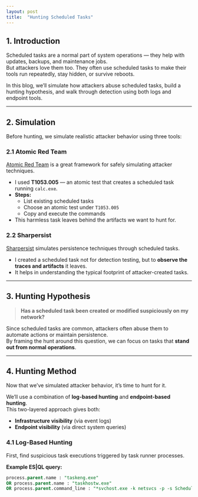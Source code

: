 ```yaml
---
layout: post
title:  "Hunting Scheduled Tasks"
---
```



## 1. Introduction

Scheduled tasks are a normal part of system operations — they help with updates, backups, and maintenance jobs.  
But attackers love them too. They often use scheduled tasks to make their tools run repeatedly, stay hidden, or survive reboots.

In this blog, we’ll simulate how attackers abuse scheduled tasks, build a hunting hypothesis, and walk through detection using both logs and endpoint tools.

---

## 2. Simulation

Before hunting, we simulate realistic attacker behavior using three tools:

### 2.1 Atomic Red Team

[Atomic Red Team](https://github.com/redcanaryco/atomic-red-team) is a great framework for safely simulating attacker techniques.

- I used **T1053.005** — an atomic test that creates a scheduled task running `calc.exe`.
- **Steps:**
  - List existing scheduled tasks
  - Choose an atomic test under `T1053.005`
  - Copy and execute the commands
- This harmless task leaves behind the artifacts we want to hunt for.

### 2.2 Sharpersist

[Sharpersist](https://github.com/mandiant/Sharpersist) simulates persistence techniques through scheduled tasks.

- I created a scheduled task not for detection testing, but to **observe the traces and artifacts** it leaves.
- It helps in understanding the typical footprint of attacker-created tasks.


---

## 3. Hunting Hypothesis

> **Has a scheduled task been created or modified suspiciously on my network?**

Since scheduled tasks are common, attackers often abuse them to automate actions or maintain persistence.  
By framing the hunt around this question, we can focus on tasks that **stand out from normal operations**.

---

## 4. Hunting Method

Now that we’ve simulated attacker behavior, it’s time to hunt for it.

We’ll use a combination of **log-based hunting** and **endpoint-based hunting**.  
This two-layered approach gives both:

- **Infrastructure visibility** (via event logs)
- **Endpoint visibility** (via direct system queries)

### 4.1 Log-Based Hunting

First, find suspicious task executions triggered by task runner processes.

**Example ES|QL query:**

```sql
process.parent.name : "taskeng.exe" 
OR process.parent.name : "taskhostw.exe" 
OR process.parent.command_line : "*svchost.exe -k netsvcs -p -s Schedule*"
```



